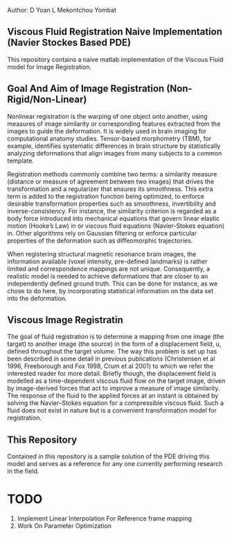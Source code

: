 Author: D Yoan L Mekontchou Yombat 

## Viscous Fluid Registration Naive Implementation (Navier Stockes Based PDE)

This repository contains a naive matlab implementation of the Viscous Fluid
model for Image Registration.

## Goal And Aim of Image Registration (Non-Rigid/Non-Linear)

Nonlinear registration is the warping of one object onto another, using measures
of image similarity or corresponding features extracted from the images to guide
the deformation. It is widely used in brain imaging for computational anatomy
studies. Tensor-based morphometry (TBM), for example, identifies systematic
differences in brain structure by statistically analyzing deformations that align
images from many subjects to a common template.

Registration methods commonly combine two terms: a similarity measure
(distance or measure of agreement between two images) that drives the transformation
and a regularizer that ensures its smoothness. This extra term is
added to the registration function being optimized, to enforce desirable transformation
properties such as smoothness, invertibility and inverse-consistency.
For instance, the similarity criterion is regarded as a body force introduced into
mechanical equations that govern linear elastic motion (Hooke’s Law) in or
viscous fluid equations (Navier-Stokes equation) in. Other algorithms rely on
Gaussian filtering or enforce particular properties of the deformation such
as diffeomorphic trajectories.

When registering structural magnetic resonance brain images, the information
available (voxel intensity, pre-defined landmarks) is rather limited and correspondence
mappings are not unique. Consequently, a realistic model is needed
to achieve deformations that are closer to an independently defined ground truth.
This can be done for instance, as we chose to do here, by incorporating statistical
information on the data set into the deformation.

## Viscous Image Registratin

The goal of fluid registration is to determine a mapping from one image (the target) to another image (the source) in the form of a displacement field, u, defined throughout the target volume. The way this problem is set up has been described in some detail in previous publications (Christensen et al 1996, Freeborough and Fox 1998, Crum et al 2001) to which we refer the interested reader for more detail. Briefly though, the displacement field is modelled as a time-dependent viscous fluid flow on the target image, driven by image-derived forces that act to improve a measure of image similarity. The response of the fluid to the applied forces at an instant is obtained by solving the Navier–Stokes equation for a compressible viscous fluid. Such a fluid does not exist in nature but is a convenient transformation model for registration.

## This Repository

Contained in this repository is a sample solution of the PDE driving this model
and serves as a reference for any one currently performing research in the
field.


# TODO 
1. Implement Linear Interpolation For Reference frame mapping
2. Work On Parameter Optimization



